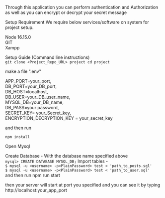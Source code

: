 Through this application you can perform authentication and Authorization as well as you can encrypt or decrypt your secret message

Setup Requirement
We require below services/software on system for project setup.

Node 16.15.0\
GIT\
Xampp

Setup Guide (Command line instructions)\
```git clone <Project_Repo_URL> project cd project```

make a file ".env"

APP_PORT=your_port,\
DB_PORT=your_DB_port,\
DB_HOST=localhost,\
DB_USER=your_DB_user_name,\
MYSQL_DB=your_DB_name,\
DB_PASS=your password,\
SECRET_KEY= your_Secret_key,\
ENCRYPTION_DECRYPTION_KEY = your_secret_key

and then run
```
npm install
```
Open Mysql

Create Database - With the database name specified above\
```mysql> CREATE DATABASE MYSQL_DB;```
Import tables -\
```$ mysql -u <username> -p<PlainPassword> test < 'path_to_posts.sql'```\
```$ mysql -u <username> -p<PlainPassword> test < 'path_to_user.sql'```\
and then run npm run start

then your server will start at port you specified and you can see it by typing http://localhost:your_app_port